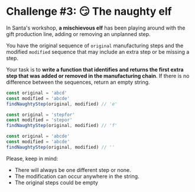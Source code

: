# Challenge #3: 😏 The naughty elf

In Santa's workshop, **a mischievous elf** has been playing around with the gift production line, adding or removing an unplanned step.

You have the original sequence of `original` manufacturing steps and the modified `modified` sequence that may include an extra step or be missing a step.

Your task is to **write a function that identifies and returns the first extra step that was added or removed in the manufacturing chain**. If there is no difference between the sequences, return an empty string.

```js
const original = 'abcd'
const modified = 'abcde'
findNaughtyStep(original, modified) // 'e'

const original = 'stepfor'
const modified = 'stepor'
findNaughtyStep(original, modified) // 'f'

const original = 'abcde'
const modified = 'abcde'
findNaughtyStep(original, modified) // ''
```

Please, keep in mind:

- There will always be one different step or none.
- The modification can occur anywhere in the string.
- The original steps could be empty
